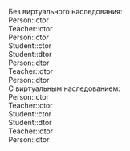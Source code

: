 Без виртуального наследования:  
Person::ctor  
Teacher::ctor  
Person::ctor  
Student::ctor  
Student::dtor  
Person::dtor  
Teacher::dtor  
Person::dtor  
С виртуальным наследованием:  
Person::ctor  
Teacher::ctor  
Student::ctor  
Student::dtor  
Teacher::dtor  
Person::dtor  

